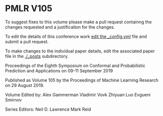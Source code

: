 # PMLR V105

To suggest fixes to this volume please make a pull request containng the changes requested and a justificaiton for the changes.

To edit the details of this conference work [edit the _config.yml](./_config.yml) file and submit a pull request.

To make changes to the individual paper details, edit the associated paper file in the [./_posts](./_posts) subdirectory.

Proceedings of the Eighth Symposium on Conformal and Probabilistic Prediction and Applications on 09-11 September 2019

Published as Volume 105 by the Proceedings of Machine Learning Research on 29 August 2019.

Volume Edited by:
  Alex Gammerman
  Vladimir Vovk
  Zhiyuan Luo
  Evgueni Smirnov

Series Editors:
  Neil D. Lawrence
  Mark Reid
